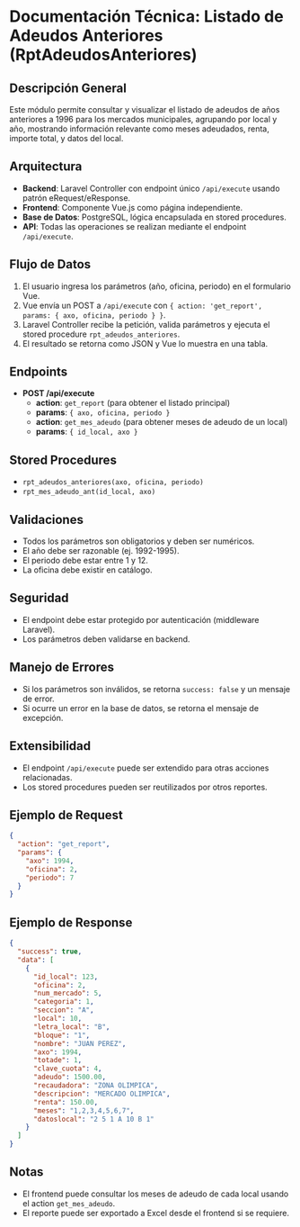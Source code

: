 # Documentación Técnica: Listado de Adeudos Anteriores (RptAdeudosAnteriores)

## Descripción General
Este módulo permite consultar y visualizar el listado de adeudos de años anteriores a 1996 para los mercados municipales, agrupando por local y año, mostrando información relevante como meses adeudados, renta, importe total, y datos del local.

## Arquitectura
- **Backend**: Laravel Controller con endpoint único `/api/execute` usando patrón eRequest/eResponse.
- **Frontend**: Componente Vue.js como página independiente.
- **Base de Datos**: PostgreSQL, lógica encapsulada en stored procedures.
- **API**: Todas las operaciones se realizan mediante el endpoint `/api/execute`.

## Flujo de Datos
1. El usuario ingresa los parámetros (año, oficina, periodo) en el formulario Vue.
2. Vue envía un POST a `/api/execute` con `{ action: 'get_report', params: { axo, oficina, periodo } }`.
3. Laravel Controller recibe la petición, valida parámetros y ejecuta el stored procedure `rpt_adeudos_anteriores`.
4. El resultado se retorna como JSON y Vue lo muestra en una tabla.

## Endpoints
- **POST /api/execute**
  - **action**: `get_report` (para obtener el listado principal)
  - **params**: `{ axo, oficina, periodo }`
  - **action**: `get_mes_adeudo` (para obtener meses de adeudo de un local)
  - **params**: `{ id_local, axo }`

## Stored Procedures
- `rpt_adeudos_anteriores(axo, oficina, periodo)`
- `rpt_mes_adeudo_ant(id_local, axo)`

## Validaciones
- Todos los parámetros son obligatorios y deben ser numéricos.
- El año debe ser razonable (ej. 1992-1995).
- El periodo debe estar entre 1 y 12.
- La oficina debe existir en catálogo.

## Seguridad
- El endpoint debe estar protegido por autenticación (middleware Laravel).
- Los parámetros deben validarse en backend.

## Manejo de Errores
- Si los parámetros son inválidos, se retorna `success: false` y un mensaje de error.
- Si ocurre un error en la base de datos, se retorna el mensaje de excepción.

## Extensibilidad
- El endpoint `/api/execute` puede ser extendido para otras acciones relacionadas.
- Los stored procedures pueden ser reutilizados por otros reportes.

## Ejemplo de Request
```json
{
  "action": "get_report",
  "params": {
    "axo": 1994,
    "oficina": 2,
    "periodo": 7
  }
}
```

## Ejemplo de Response
```json
{
  "success": true,
  "data": [
    {
      "id_local": 123,
      "oficina": 2,
      "num_mercado": 5,
      "categoria": 1,
      "seccion": "A",
      "local": 10,
      "letra_local": "B",
      "bloque": "1",
      "nombre": "JUAN PEREZ",
      "axo": 1994,
      "totade": 1,
      "clave_cuota": 4,
      "adeudo": 1500.00,
      "recaudadora": "ZONA OLIMPICA",
      "descripcion": "MERCADO OLIMPICA",
      "renta": 150.00,
      "meses": "1,2,3,4,5,6,7",
      "datoslocal": "2 5 1 A 10 B 1"
    }
  ]
}
```

## Notas
- El frontend puede consultar los meses de adeudo de cada local usando el action `get_mes_adeudo`.
- El reporte puede ser exportado a Excel desde el frontend si se requiere.
